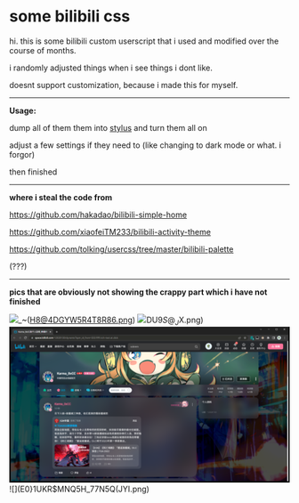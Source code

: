 # some bilibili css

hi. this is some bilibili custom userscript that i used and modified over the course of months.

i randomly adjusted things when i see things i dont like.

doesnt support customization, because i made this for myself.

---

**Usage:**

dump all of them them into [stylus](https://stylus-lang.com/) and turn them all on

adjust a few settings if they need to (like changing to dark mode or what. i forgor)

then finished

---

**where i steal the code from**

https://github.com/hakadao/bilibili-simple-home

https://github.com/xiaofeiTM233/bilibili-activity-theme

https://github.com/tolking/usercss/tree/master/bilibili-palette

(???)

---

**pics that are obviously not showing the crappy part which i have not finished**

![](FP8)_~(H8@4DGYW5R4T8R86.png)
![]({ORQB0_G{D~G)DU9$S@_J$X.png)
![](_6SH8WR0O6XTX3OOX54I3]T.png)
![](E0}1UKR$MNQ5H_77N5Q(JYI.png)
